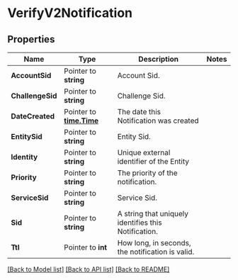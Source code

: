 # VerifyV2Notification

## Properties

Name | Type | Description | Notes
------------ | ------------- | ------------- | -------------
**AccountSid** | Pointer to **string** | Account Sid. |
**ChallengeSid** | Pointer to **string** | Challenge Sid. |
**DateCreated** | Pointer to [**time.Time**](time.Time.md) | The date this Notification was created |
**EntitySid** | Pointer to **string** | Entity Sid. |
**Identity** | Pointer to **string** | Unique external identifier of the Entity |
**Priority** | Pointer to **string** | The priority of the notification. |
**ServiceSid** | Pointer to **string** | Service Sid. |
**Sid** | Pointer to **string** | A string that uniquely identifies this Notification. |
**Ttl** | Pointer to **int** | How long, in seconds, the notification is valid. |

[[Back to Model list]](../README.md#documentation-for-models) [[Back to API list]](../README.md#documentation-for-api-endpoints) [[Back to README]](../README.md)


